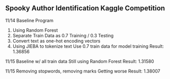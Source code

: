 Spooky Author Identification Kaggle Competition
-----------------------------------------------
11/14
Baseline Program
1. Using Random Forest
2. Separate Train Data as 0.7 Training / 0.3 Testing
3. Convert text as one-hot encoding vectors
4. Using JIEBA to tokenize text
Use 0.7 train data for model training
Result: 1.36856

11/15
Baseline w/ all train data
Still using Random Forest
Result: 1.31580

11/15
Removing stopwords, removing marks
Getting worse
Result: 1.38007

